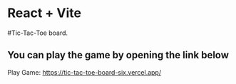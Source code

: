 # React + Vite
#Tic-Tac-Toe board.

## You can play the game by opening the link below


Play Game: https://tic-tac-toe-board-six.vercel.app/






